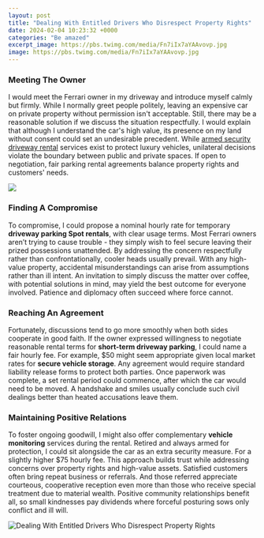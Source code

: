 ```yaml
---
layout: post
title: "Dealing With Entitled Drivers Who Disrespect Property Rights"
date: 2024-02-04 10:23:32 +0000
categories: "Be amazed"
excerpt_image: https://pbs.twimg.com/media/Fn7iIx7aYAAvovp.jpg
image: https://pbs.twimg.com/media/Fn7iIx7aYAAvovp.jpg
---
```


### Meeting The Owner
I would meet the Ferrari owner in my driveway and introduce myself calmly but firmly. While I normally greet people politely, leaving an expensive car on private property without permission isn't acceptable. Still, there may be a reasonable solution if we discuss the situation respectfully. 
I would explain that although I understand the car's high value, its presence on my land without consent could set an undesirable precedent. While [armed security driveway rental](https://fistore.mysenprints.com/collection/abbe) services exist to protect luxury vehicles, unilateral decisions violate the boundary between public and private spaces. If open to negotiation, fair parking rental agreements balance property rights and customers' needs. 

![](https://www.wemargad.org/wp-content/uploads/2021/03/cdc.gov-pix.jpg)
### Finding A Compromise  
To compromise, I could propose a nominal hourly rate for temporary **driveway parking Spot rentals**, with clear usage terms. Most Ferrari owners aren’t trying to cause trouble - they simply wish to feel secure leaving their prized possessions unattended. By addressing the concern respectfully rather than confrontationally, cooler heads usually prevail. 
With any high-value property, accidental misunderstandings can arise from assumptions rather than ill intent. An invitation to simply discuss the matter over coffee, with potential solutions in mind, may yield the best outcome for everyone involved. Patience and diplomacy often succeed where force cannot.
### Reaching An Agreement
Fortunately, discussions tend to go more smoothly when both sides cooperate in good faith. If the owner expressed willingness to negotiate reasonable rental terms for **short-term driveway parking**, I could name a fair hourly fee. For example, $50 might seem appropriate given local market rates for **secure vehicle storage**. 
Any agreement would require standard liability release forms to protect both parties. Once paperwork was complete, a set rental period could commence, after which the car would need to be moved. A handshake and smiles usually conclude such civil dealings better than heated accusations leave them.
### Maintaining Positive Relations  
To foster ongoing goodwill, I might also offer complementary **vehicle monitoring** services during the rental. Retired and always armed for protection, I could sit alongside the car as an extra security measure. For a slightly higher $75 hourly fee. This approach builds trust while addressing concerns over property rights and high-value assets.
Satisfied customers often bring repeat business or referrals. And those referred appreciate courteous, cooperative reception even more than those who receive special treatment due to material wealth. Positive community relationships benefit all, so small kindnesses pay dividends where forceful posturing sows only conflict and ill will.

![Dealing With Entitled Drivers Who Disrespect Property Rights](https://pbs.twimg.com/media/Fn7iIx7aYAAvovp.jpg)
